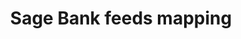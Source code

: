 ---
title: "Sage Bank feeds mapping"
description: "Push bank transaction data into your customers' accounting platforms with an automated feed."
sidebar_label: Sage Online Mapping
displayed_sidebar: bankfeeds
hide_title: true
hide_description: true
---